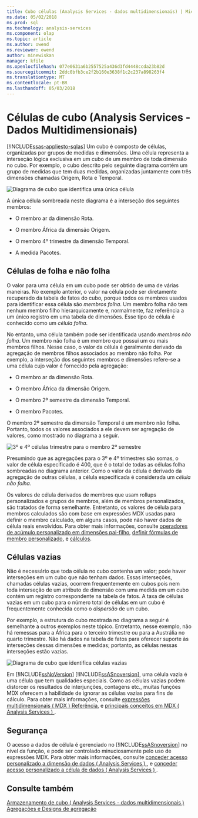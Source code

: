 ```yaml
---
title: Cubo células (Analysis Services - dados multidimensionais) | Microsoft Docs
ms.date: 05/02/2018
ms.prod: sql
ms.technology: analysis-services
ms.component: olap
ms.topic: article
ms.author: owend
ms.reviewer: owend
author: minewiskan
manager: kfile
ms.openlocfilehash: 077e0631a6b2557525a436d3fd4448ccda23b82d
ms.sourcegitcommit: 2ddc0bfb3ce2f2b160e3638f1c2c237a898263f4
ms.translationtype: MT
ms.contentlocale: pt-BR
ms.lasthandoff: 05/03/2018
---
```

# <a name="cube-cells-analysis-services---multidimensional-data"></a>Células de cubo (Analysis Services - Dados Multidimensionais)
[!INCLUDE[ssas-appliesto-sqlas](../../includes/ssas-appliesto-sqlas.md)]
  Um cubo é composto de células, organizadas por grupos de medidas e dimensões. Uma célula representa a interseção lógica exclusiva em um cubo de um membro de toda dimensão no cubo. Por exemplo, o cubo descrito pelo seguinte diagrama contém um grupo de medidas que tem duas medidas, organizadas juntamente com três dimensões chamadas Origem, Rota e Temporal.  
  
 ![Diagrama de cubo que identifica uma única célula](../../analysis-services/multidimensional-models-olap-logical-cube-objects/media/as-cubeintro5.gif "diagrama de cubo que identifica uma única célula")  
  
 A única célula sombreada neste diagrama é a interseção dos seguintes membros:  
  
-   O membro ar da dimensão Rota.  
  
-   O membro África da dimensão Origem.  
  
-   O membro 4º trimestre da dimensão Temporal.  
  
-   A medida Pacotes.  
  
## <a name="leaf-and-nonleaf-cells"></a>Células de folha e não folha  
 O valor para uma célula em um cubo pode ser obtido de uma de várias maneiras. No exemplo anterior, o valor na célula pode ser diretamente recuperado da tabela de fatos do cubo, porque todos os membros usados para identificar essa célula são *membros folha*. Um membro folha não tem nenhum membro filho hierarquicamente e, normalmente, faz referência a um único registro em uma tabela de dimensões. Esse tipo de célula é conhecido como um *célula folha*.  
  
 No entanto, uma célula também pode ser identificada usando *membros não folha*. Um membro não folha é um membro que possui um ou mais membros filhos. Nesse caso, o valor da célula é geralmente derivado da agregação de membros filhos associados ao membro não folha. Por exemplo, a interseção dos seguintes membros e dimensões refere-se a uma célula cujo valor é fornecido pela agregação:  
  
-   O membro ar da dimensão Rota.  
  
-   O membro África da dimensão Origem.  
  
-   O membro 2º semestre da dimensão Temporal.  
  
-   O membro Pacotes.  
  
 O membro 2º semestre da dimensão Temporal é um membro não folha. Portanto, todos os valores associados a ele devem ser agregação de valores, como mostrado no diagrama a seguir.  
  
 ![3º e 4º células trimestre para o membro 2º semestre](../../analysis-services/multidimensional-models-olap-logical-cube-objects/media/as-cubeintro6.gif "3º e 4º células trimestre para o membro 2º semestre")  
  
 Presumindo que as agregações para o 3º e 4º trimestres são somas, o valor de célula especificado é 400, que é o total de todas as células folha sombreadas no diagrama anterior. Como o valor da célula é derivado da agregação de outras células, a célula especificada é considerada um *célula não folha*.  
  
 Os valores de célula derivados de membros que usam rollups personalizados e grupos de membros, além de membros personalizados, são tratados de forma semelhante. Entretanto, os valores de célula para membros calculados são com base em expressões MDX usadas para definir o membro calculado, em alguns casos, pode não haver dados de célula reais envolvidos. Para obter mais informações, consulte [operadores de acúmulo personalizado em dimensões pai-filho](../../analysis-services/multidimensional-models/parent-child-dimension-attributes-custom-rollup-operators.md), [definir fórmulas de membro personalizado](../../analysis-services/multidimensional-models/attribute-properties-define-custom-member-formulas.md), e [cálculos](../../analysis-services/multidimensional-models-olap-logical-cube-objects/calculations.md).  
  
## <a name="empty-cells"></a>Células vazias  
 Não é necessário que toda célula no cubo contenha um valor; pode haver interseções em um cubo que não tenham dados. Essas interseções, chamadas células vazias, ocorrem frequentemente em cubos pois nem toda interseção de um atributo de dimensão com uma medida em um cubo contém um registro correspondente na tabela de fatos. A taxa de células vazias em um cubo para o número total de células em um cubo é frequentemente conhecida como o *dispersão* de um cubo.  
  
 Por exemplo, a estrutura do cubo mostrada no diagrama a seguir é semelhante a outros exemplos neste tópico. Entretanto, nesse exemplo, não há remessas para a África para o terceiro trimestre ou para a Austrália no quarto trimestre. Não há dados na tabela de fatos para oferecer suporte às interseções dessas dimensões e medidas; portanto, as células nessas interseções estão vazias.  
  
 ![Diagrama de cubo que identifica células vazias](../../analysis-services/multidimensional-models-olap-logical-cube-objects/media/as-cubeintro7.gif "diagrama de cubo que identifica células vazias")  
  
 Em [!INCLUDE[ssNoVersion](../../includes/ssnoversion-md.md)] [!INCLUDE[ssASnoversion](../../includes/ssasnoversion-md.md)], uma célula vazia é uma célula que tem qualidades especiais. Como as células vazias podem distorcer os resultados de interjunções, contagens etc., muitas funções MDX oferecem a habilidade de ignorar as células vazias para fins de cálculo. Para obter mais informações, consulte [expressões multidimensionais &#40; MDX &#41; Referência](../../mdx/multidimensional-expressions-mdx-reference.md), e [principais conceitos em MDX &#40; Analysis Services &#41; ](../../analysis-services/multidimensional-models/mdx/key-concepts-in-mdx-analysis-services.md).  
  
## <a name="security"></a>Segurança  
 O acesso a dados de célula é gerenciado no [!INCLUDE[ssASnoversion](../../includes/ssasnoversion-md.md)] no nível da função, e pode ser controlado minuciosamente pelo uso de expressões MDX. Para obter mais informações, consulte [conceder acesso personalizado a dimensão de dados &#40; Analysis Services &#41; ](../../analysis-services/multidimensional-models/grant-custom-access-to-dimension-data-analysis-services.md), e [conceder acesso personalizado a célula de dados &#40; Analysis Services &#41; ](../../analysis-services/multidimensional-models/grant-custom-access-to-cell-data-analysis-services.md).  
  
## <a name="see-also"></a>Consulte também  
 [Armazenamento de cubo &#40; Analysis Services - dados multidimensionais &#41;](../../analysis-services/multidimensional-models-olap-logical-cube-objects/cube-storage-analysis-services-multidimensional-data.md)   
 [Agregações e Designs de agregação](../../analysis-services/multidimensional-models-olap-logical-cube-objects/aggregations-and-aggregation-designs.md)  
  
  
